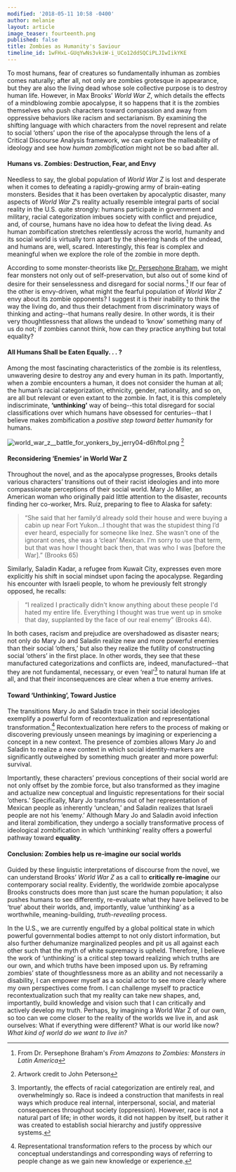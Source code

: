 ```yaml
---
modified: '2018-05-11 10:58 -0400'
author: melanie
layout: article
image_teaser: fourteenth.png
published: false
title: Zombies as Humanity's Saviour
timeline_id: 1wFHxL-GUqYwNs3vkiW-i_UCo12ddSQCiPLJIwIikYKE
---
```


To most humans, fear of creatures so fundamentally inhuman as zombies comes naturally; after all, not only are zombies grotesque in appearance, but they are also the living dead whose sole collective purpose is to destroy human life. However, in Max Brooks’ _World War Z_, which details the effects of a mindblowing zombie apocalypse, it so happens that it is the zombies themselves who push characters toward compassion and away from oppressive behaviors like racism and sectarianism. By examining the shifting language with which characters from the novel represent and relate to social ‘others’ upon the rise of the apocalypse through the lens of a Critical Discourse Analysis framework, we can explore the malleability of ideology and see how _human zombification_ might not be so bad after all.

#### Humans vs. Zombies: Destruction, Fear, and Envy

Needless to say, the global population of _World War Z_ is lost and desperate when it comes to defeating a rapidly-growing army of brain-eating monsters. Besides that it has been overtaken by apocalyptic disaster, many aspects of _World War Z_’s reality actually resemble integral parts of social reality in the U.S. quite strongly: humans participate in government and military, racial categorization imbues society with conflict and prejudice, and, of course, humans have no idea how to defeat the living dead. As human zombification stretches relentlessly across the world, humanity and its social world is virtually torn apart by the sheering hands of the undead, and humans are, well, scared. Interestingly, this fear is complex and meaningful when we explore the role of the zombie in more depth. 
 
According to some monster-theorists like [Dr. Persephone Braham](http://www.dllc.udel.edu/staff-members/persephone-braham/), we might fear monsters not only out of self-preservation, but also out of some kind of desire for their senselessness and disregard for social norms.[^1] If our fear of the other is envy-driven, what might the fearful population of _World War Z_ envy about its zombie opponents? I suggest it is their inability to think the way the living do, and thus their detachment from discriminatory ways of thinking and acting--that humans really desire. In other words, it is their very thoughtlessness that allows the undead to ‘know’ something many of us do not; if zombies cannot think, how can they practice anything but total equality?

#### All Humans Shall be Eaten Equally. . . ?

Among the most fascinating characteristics of the zombie is its relentless, unwavering desire to destroy any and every human in its path. Importantly, when a zombie encounters a human, it does not consider the human at all; the human’s racial categorization, ethnicity, gender, nationality, and so on, are all but relevant or even extant to the zombie. In fact, it is this completely indiscriminate, **‘unthinking’** way of being--this total disregard for social classifications over which humans have obsessed for centuries--that I believe makes zombification a _positive step toward better humanity_ for humans. 

![world_war_z__battle_for_yonkers_by_jerry04-d6hftol.png]({{site.baseurl}}/images/world_war_z__battle_for_yonkers_by_jerry04-d6hftol.png)
[^2]

#### Reconsidering ‘Enemies’ in World War Z

Throughout the novel, and as the apocalypse progresses, Brooks details various characters’ transitions out of their racist ideologies and into more compassionate perceptions of their social world. Mary Jo Miller, an American woman who originally paid little attention to the disaster, recounts finding her co-worker, Mrs. Ruiz, preparing to flee to Alaska for safety:

> “She said that her family’d already sold their house and were buying a cabin up near Fort Yukon...I thought that was the stupidest thing I’d ever heard, especially for someone like Inez. She wasn't one of the ignorant ones, she was a ‘clean’ Mexican. I'm sorry to use that term, but that was how I thought back then, that was who I was [before the War].” (Brooks 65)

Similarly, Saladin Kadar, a refugee from Kuwait City, expresses even more explicitly his shift in social mindset upon facing the apocalypse. Regarding his encounter with Israeli people, to whom he previously felt strongly opposed, he recalls: 

> “I realized I practically didn't know anything about these people I'd hated my entire life. Everything I thought was true went up in smoke that day, supplanted by the face of our real enemy” (Brooks 44). 

In both cases, racism and prejudice are overshadowed as disaster nears; not only do Mary Jo and Saladin realize new and more powerful enemies than their social ‘others,’ but also they realize the futility of constructing social ‘others’ in the first place. In other words, they see that these manufactured categorizations and conflicts are, indeed, manufactured--that they are not fundamental, necessary, or even ‘real’[^3] to natural human life at all, and that their inconsequences are clear when a true enemy arrives.

#### Toward ‘Unthinking’, Toward Justice 

The transitions Mary Jo and Saladin trace in their social ideologies exemplify a powerful form of recontextualization and representational transformation.[^4] Recontextualization here refers to the process of making or discovering previously unseen meanings by imagining or experiencing a concept in a new context. The presence of zombies allows Mary Jo and Saladin to realize a new context in which social identity-markers are significantly outweighed by something much greater and more powerful: survival. 

Importantly, these characters’ previous conceptions of their social world are not only offset by the zombie force, but also transformed as they imagine and actualize new conceptual and linguistic representations for their social ‘others.’ Specifically, Mary Jo transforms out of her representation of Mexican people as inherently ‘unclean,’ and Saladin realizes that Israeli people are not his ‘enemy.’ Although Mary Jo and Saladin avoid infection and literal zombification, they undergo a socially transformative process of ideological zombification in which ‘unthinking’ reality offers a powerful pathway toward **equality**. 

#### Conclusion: Zombies help us re-imagine our social worlds

Guided by these linguistic interpretations of discourse from the novel, we can understand Brooks’ _World War Z_ as a call to **critically re-imagine** our contemporary social reality. Evidently, the worldwide zombie apocalypse Brooks constructs does more than just scare the human population; it also pushes humans to see differently, re-evaluate what they have believed to be ‘true’ about their worlds, and, importantly, value ‘unthinking’ as a worthwhile, meaning-building, _truth-revealing_ process. 

In the U.S., we are currently engulfed by a global political state in which powerful governmental bodies attempt to not only distort information, but also further dehumanize marginalized peoples and pit us all against each other such that the myth of white supremacy is upheld. Therefore, I believe the work of ‘unthinking’ is a critical step toward realizing which truths are our own, and which truths have been imposed upon us. By reframing zombies’ state of thoughtlessness more as an ability and not necessarily a disability, I can empower myself as a social actor to see more clearly where my own perspectives come from. I can challenge myself to practice recontextualization such that my reality can take new shapes, and, importantly, build knowledge and vision such that I can critically and actively develop my truth. Perhaps, by imagining a World War Z of our own, so too can we come closer to the reality of the worlds we live in, and ask ourselves: What if everything were different? What is our world like now? _What kind of world do we want to live in?_
	

[^1]: From Dr. Persephone Braham's _From Amazons to Zombies: Monsters in Latin America_
[^2]: Artwork credit to John Peterson 
[^3]: Importantly, the effects of racial categorization are entirely real, and overwhelmingly so. Race is indeed a construction that manifests in real ways which produce real internal, interpersonal, social, and material consequences throughout society (oppression). However, race is not a natural part of life; in other words, it did not happen by itself, but rather it was created to establish social hierarchy and justify oppressive systems. 
[^4]: Representational transformation refers to the process by which our conceptual understandings and corresponding ways of referring to people change as we gain new knowledge or experience.
